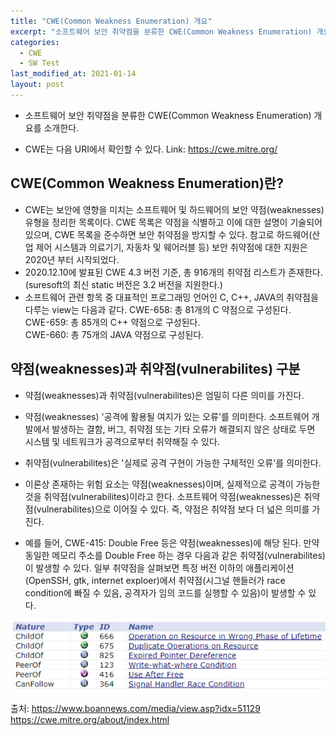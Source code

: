```yaml
---
title: "CWE(Common Weakness Enumeration) 개요"
excerpt: "소프트웨어 보안 취약점을 분류한 CWE(Common Weakness Enumeration) 개요를 소개한다."
categories:
  - CWE
  - SW Test
last_modified_at: 2021-01-14
layout: post
---
```

- 소프트웨어 보안 취약점을 분류한 CWE(Common Weakness Enumeration) 개요를 소개한다.



- CWE는 다음 URI에서 확인할 수 있다.
Link: <https://cwe.mitre.org/>



## CWE(Common Weakness Enumeration)란?
- CWE는 보안에 영향을 미치는 소프트웨어 및 하드웨어의 보안 약점(weaknesses) 유형을 정리한 목록이다. CWE 목록은 약점을 식별하고 이에 대한 설명이 기술되어 있으며, CWE 목록을 준수하면 보안 취약점을 방지할 수 있다. 참고로 하드웨어(산업 제어 시스템과 의료기기, 자동차 및 웨어러블 등) 보안 취약점에 대한 지원은 2020년 부터 시작되었다.
- 2020.12.10에 발표된 CWE 4.3 버전 기준, 총 916개의 취약점 리스트가 존재한다. (suresoft의 최신 static 버전은 3.2 버전을 지원한다.)
- 소프트웨어 관련 항목 중 대표적인 프로그래밍 언어인 C, C++, JAVA의 취약점을 다루는 view는 다음과 같다.
CWE-658: 총 81개의 C 약점으로 구성된다.<br>
CWE-659: 총 85개의 C++ 약점으로 구성된다.<br>
CWE-660: 총 75개의 JAVA 약점으로 구성된다.



## 약점(weaknesses)과 취약점(vulnerabilites) 구분
- 약점(weaknesses)과 취약점(vulnerabilites)은 엄밀히 다른 의미를 가진다.
- 약점(weaknesses) '공격에 활용될 여지가 있는 오류'를 의미한다. 소프트웨어 개발에서 발생하는 결함, 버그, 취약점 또는 기타 오류가 해결되지 않은 상태로 두면 시스템 및 네트워크가 공격으로부터 취약해질 수 있다.
- 취약점(vulnerabilites)은 '실제로 공격 구현이 가능한 구체적인 오류'를 의미한다.
- 이론상 존재하는 위험 요소는 약점(weaknesses)이며, 실제적으로 공격이 가능한 것을 취약점(vulnerabilites)이라고 한다. 소프트웨어 약점(weaknesses)은 취약점(vulnerabilites)으로 이어질 수 있다. 즉, 약점은 취약점 보다 더 넓은 의미를 가진다.

- 예를 들어, CWE-415: Double Free 등은 약점(weaknesses)에 해당 된다. 만약 동일한 메모리 주소를 Double Free 하는 경우 다음과 같은 취약점(vulnerabilites)이 발생할 수 있다. 일부 취약점을 살펴보면 특정 버전 이하의 애플리케이션(OpenSSH, gtk, internet exploer)에서 취약점(시그널 핸들러가 race condition에 빠질 수 있음, 공격자가 임의 코드를 실행할 수 있음)이 발생할 수 있다.

![image](/assets/img/2020-07-03-CWE658-1/image0.png)

출처: <https://www.boannews.com/media/view.asp?idx=51129><br>
<https://cwe.mitre.org/about/index.html>
